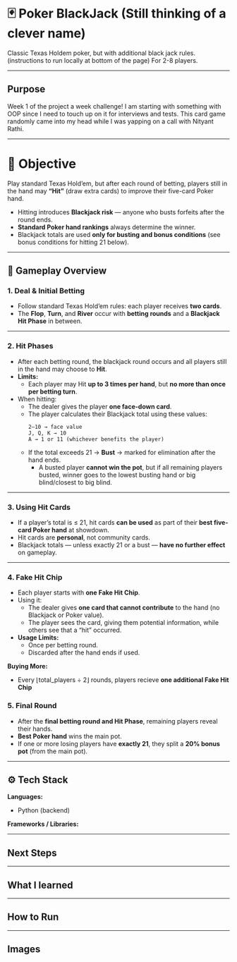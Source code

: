 # 🃏 Poker BlackJack (Still thinking of a clever name)

Classic Texas Holdem poker, but with additional black jack rules. (instructions to run locally at bottom of the page)
For 2-8 players.

---
## Purpose

Week 1 of the project a week challenge! I am starting with something with OOP since I need to touch up on it for interviews and tests. This card game randomly came into my head while I was yapping on a call with Nityant Rathi.

---

# 🎯 Objective

Play standard Texas Hold’em, but after each round of betting, players still in the hand may **“Hit”** (draw extra cards) to improve their five-card Poker hand.  

- Hitting introduces **Blackjack risk** — anyone who busts forfeits after the round ends.  
- **Standard Poker hand rankings** always determine the winner.  
- Blackjack totals are used **only for busting and bonus conditions** (see bonus conditions for hitting 21 below).

---

## 🔄 Gameplay Overview

### 1. Deal & Initial Betting
- Follow standard Texas Hold’em rules: each player receives **two cards**.  
- The **Flop**, **Turn**, and **River** occur with **betting rounds** and a **Blackjack Hit Phase** in between.

---

### 2. Hit Phases
- After each betting round, the blackjack round occurs and all players still in the hand may choose to **Hit**.  
- **Limits:**  
  - Each player may Hit **up to 3 times per hand**, but **no more than once per betting turn**.  
- When hitting:  
  - The dealer gives the player **one face-down card**.  
  - The player calculates their Blackjack total using these values:  
    ```
    2–10 → face value
    J, Q, K → 10
    A → 1 or 11 (whichever benefits the player)
    ```
  - If the total exceeds 21 → **Bust** → marked for elimination after the hand ends.  
    - A busted player **cannot win the pot**, but if all remaining players busted, winner goes to the lowest busting hand or big blind/closest to big blind.

---

### 3. Using Hit Cards
- If a player’s total is ≤ 21, hit cards **can be used** as part of their **best five-card Poker hand** at showdown.  
- Hit cards are **personal**, not community cards.  
- Blackjack totals — unless exactly 21 or a bust — **have no further effect** on gameplay.

---

### 4. Fake Hit Chip
- Each player starts with **one Fake Hit Chip**.  
- Using it:  
  - The dealer gives **one card that cannot contribute** to the hand (no Blackjack or Poker value).  
  - The player sees the card, giving them potential information, while others see that a “hit” occurred.  
- **Usage Limits:**  
  - Once per betting round.  
  - Discarded after the hand ends if used.  

**Buying More:**  
- Every ⌊total_players ÷ 2⌋ rounds, players recieve **one additional Fake Hit Chip**

### 5. Final Round
- After the **final betting round and Hit Phase**, remaining players reveal their hands.  
- **Best Poker hand** wins the main pot.  
- If one or more losing players have **exactly 21**, they split a **20% bonus pot** (from the main pot).

---

## ⚙️ Tech Stack

**Languages:**  
- Python (backend)

**Frameworks / Libraries:**  


---

## Next Steps

---

## What I learned

---

## How to Run


---

## Images



